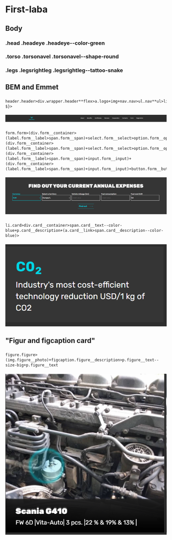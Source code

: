# First-laba

## Body

### .head .head**eye .head**eye--color-green

### .torso .torso**navel .torso**navel--shape-round

### .legs .legs**rightleg .legs**rightleg--tattoo-snake

## BEM and Emmet

###

```
header.header>div.wrapper.header**flex>a.logo+img+nav.nav>ul.nav**ul>li.nav\_\_li\*6>a{Item $}>
```

#### ![header](/img/header.png)

###

```
form.form>(div.form__container>(label.form__label>span.form__span)+select.form__select>option.form__option*3)+(div.form__container>(label.form__label>span.form__span)+select.form__select>option.form__option*3)+(div.form__container>(label.form__label>span.form__span)+input.form__input)+(div.form__container>(label.form__label>span.form__span)+input.form__input)+button.form__button
```

#### ![form](/img/form.png)

###

```
li.card>div.card__container>span.card__text--color-blue+p.card__description+(a.card__link>span.card__description--color-blue)>
```

#### ![card](/img/card.png)

## "Figur and figcaption card"

###

```
figure.figure>(img.figure__photo)+figcaption.figure__description>p.figure__text--size-big+p.figure__text
```

#### ![figure](/img/figure.png)
